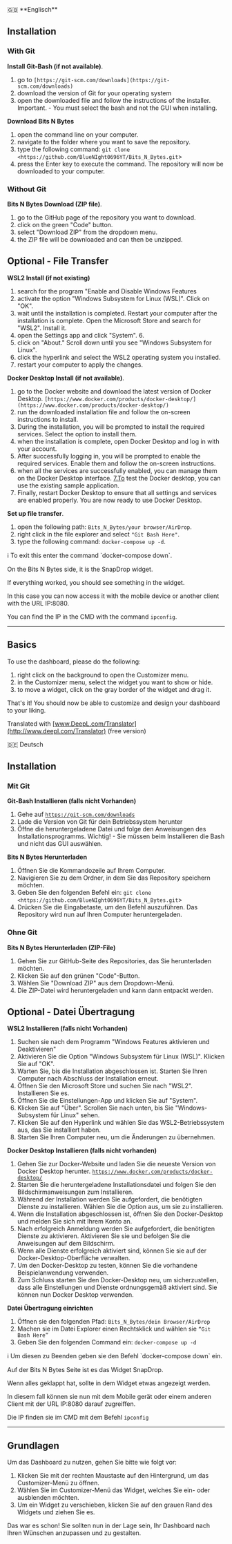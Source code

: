 <aside>
🇬🇧 **Englisch**

## Installation

### With Git

**Install Git-Bash (if not available)**.

1. go to `[https://git-scm.com/downloads](https://git-scm.com/downloads)`
2. download the version of Git for your operating system
3. open the downloaded file and follow the instructions of the installer.
Important. - You must select the bash and not the GUI when installing.

**Download Bits N Bytes**

1. open the command line on your computer.
2. navigate to the folder where you want to save the repository.
3. type the following command: `git clone <https://github.com/BlueNIght0696YT/Bits_N_Bytes.git`>
4. press the Enter key to execute the command. The repository will now be downloaded to your computer.

### Without Git

**Bits N Bytes Download (ZIP file)**.

1. go to the GitHub page of the repository you want to download.
2. click on the green "Code" button.
3. select "Download ZIP" from the dropdown menu.
4. the ZIP file will be downloaded and can then be unzipped.

## Optional - File Transfer

**WSL2 Install (if not existing)**

1. search for the program "Enable and Disable Windows Features
2. activate the option "Windows Subsystem for Linux (WSL)". Click on "OK".
3. wait until the installation is completed. Restart your computer after the installation is complete.
Open the Microsoft Store and search for "WSL2". Install it.
4. open the Settings app and click "System". 6.
5. click on "About." Scroll down until you see "Windows Subsystem for Linux".
6. click the hyperlink and select the WSL2 operating system you installed.
7. restart your computer to apply the changes.

**Docker Desktop Install (if not available)**.

1. go to the Docker website and download the latest version of Docker Desktop. `[https://www.docker.com/products/docker-desktop/](https://www.docker.com/products/docker-desktop/)`
2. run the downloaded installation file and follow the on-screen instructions to install.
3. During the installation, you will be prompted to install the required services. Select the option to install them.
4. when the installation is complete, open Docker Desktop and log in with your account.
5. After successfully logging in, you will be prompted to enable the required services. Enable them and follow the on-screen instructions.
6. when all the services are successfully enabled, you can manage them on the Docker Desktop interface.
[7.To](http://7.to/) test the Docker desktop, you can use the existing sample application.
7. Finally, restart Docker Desktop to ensure that all settings and services are enabled properly. You are now ready to use Docker Desktop.

**Set up file transfer**.

1. open the following path: `Bits_N_Bytes/your browser/AirDrop`.
2. right click in the file explorer and select `"Git Bash Here"`.
3. type the following command: `docker-compose up -d`.

<aside>
ℹ️ To exit this enter the command `docker-compose down`.

</aside>

On the Bits N Bytes side, it is the SnapDrop widget.

If everything worked, you should see something in the widget.

In this case you can now access it with the mobile device or another client with the URL IP:8080.

You can find the IP in the CMD with the command `ipconfig`.

---

## Basics

To use the dashboard, please do the following:

1. right click on the background to open the Customizer menu.
2. in the Customizer menu, select the widget you want to show or hide.
3. to move a widget, click on the gray border of the widget and drag it.

That's it! You should now be able to customize and design your dashboard to your liking.

Translated with [www.DeepL.com/Translator](http://www.deepl.com/Translator) (free version)

</aside>

<aside>
🇩🇪 Deutsch

## Installation

### Mit Git

**Git-Bash Installieren (falls nicht Vorhanden)**

1. Gehe auf [`https://git-scm.com/downloads`](https://git-scm.com/downloads)
2. Lade die Version von Git für dein Betriebssystem herunter
3. Öffne die heruntergeladene Datei und folge den Anweisungen des Installationsprogramms.
Wichtig! - Sie müssen beim Installieren die Bash und nicht das GUI auswählen.

**Bits N Bytes Herunterladen**

1. Öffnen Sie die Kommandozeile auf Ihrem Computer.
2. Navigieren Sie zu dem Ordner, in dem Sie das Repository speichern möchten.
3. Geben Sie den folgenden Befehl ein: `git clone <https://github.com/BlueNIght0696YT/Bits_N_Bytes.git`>
4. Drücken Sie die Eingabetaste, um den Befehl auszuführen. Das Repository wird nun auf Ihren Computer heruntergeladen.

### Ohne Git

**Bits N Bytes Herunterladen (ZIP-File)**

1. Gehen Sie zur GitHub-Seite des Repositories, das Sie herunterladen möchten.
2. Klicken Sie auf den grünen "Code"-Button.
3. Wählen Sie "Download ZIP" aus dem Dropdown-Menü.
4. Die ZIP-Datei wird heruntergeladen und kann dann entpackt werden.

## Optional - Datei Übertragung

**WSL2 Installieren (falls nicht Vorhanden)**

1. Suchen sie nach dem Programm "Windows Features aktivieren und Deaktivieren"
2. Aktivieren Sie die Option "Windows Subsystem für Linux (WSL)". Klicken Sie auf "OK".
3. Warten Sie, bis die Installation abgeschlossen ist. Starten Sie Ihren Computer nach Abschluss der Installation erneut.
4. Öffnen Sie den Microsoft Store und suchen Sie nach "WSL2". Installieren Sie es.
5. Öffnen Sie die Einstellungen-App und klicken Sie auf "System".
6. Klicken Sie auf "Über". Scrollen Sie nach unten, bis Sie "Windows-Subsystem für Linux" sehen.
7. Klicken Sie auf den Hyperlink und wählen Sie das WSL2-Betriebssystem aus, das Sie installiert haben.
8. Starten Sie Ihren Computer neu, um die Änderungen zu übernehmen.

**Docker Desktop Installieren (falls nicht vorhanden)**

1. Gehen Sie zur Docker-Website und laden Sie die neueste Version von Docker Desktop herunter. [`https://www.docker.com/products/docker-desktop/`](https://www.docker.com/products/docker-desktop/)
2. Starten Sie die heruntergeladene Installationsdatei und folgen Sie den Bildschirmanweisungen zum Installieren.
3. Während der Installation werden Sie aufgefordert, die benötigten Dienste zu installieren. Wählen Sie die Option aus, um sie zu installieren.
4. Wenn die Installation abgeschlossen ist, öffnen Sie den Docker-Desktop und melden Sie sich mit Ihrem Konto an.
5. Nach erfolgreich Anmeldung werden Sie aufgefordert, die benötigten Dienste zu aktivieren. Aktivieren Sie sie und befolgen Sie die Anweisungen auf dem Bildschirm.
6. Wenn alle Dienste erfolgreich aktiviert sind, können Sie sie auf der Docker-Desktop-Oberfläche verwalten.
7. Um den Docker-Desktop zu testen, können Sie die vorhandene Beispielanwendung verwenden.
8. Zum Schluss starten Sie den Docker-Desktop neu, um sicherzustellen, dass alle Einstellungen und Dienste ordnungsgemäß aktiviert sind. Sie können nun Docker Desktop verwenden.

**Datei Übertragung einrichten**

1. Öffnen sie den folgenden Pfad: `Bits_N_Bytes/dein Browser/AirDrop`
2. Machen sie im Datei Explorer einen Rechtsklick und wählen sie `“Git Bash Here”`
3. Geben Sie den folgenden Command ein: `docker-compose up -d`

<aside>
ℹ️ Um diesen zu Beenden geben sie den Befehl `docker-compose down` ein.

</aside>

Auf der Bits N Bytes Seite ist es das Widget SnapDrop.

Wenn alles geklappt hat, sollte in dem Widget etwas angezeigt werden.

In diesem fall können sie nun mit dem Mobile gerät oder einem anderen Client mit der URL IP:8080 darauf zugreiffen.

Die IP finden sie im CMD mit dem Befehl `ipconfig`

---

## Grundlagen

Um das Dashboard zu nutzen, gehen Sie bitte wie folgt vor:

1. Klicken Sie mit der rechten Maustaste auf den Hintergrund, um das Customizer-Menü zu öffnen.
2. Wählen Sie im Customizer-Menü das Widget, welches Sie ein- oder ausblenden möchten.
3. Um ein Widget zu verschieben, klicken Sie auf den grauen Rand des Widgets und ziehen Sie es.

Das war es schon! Sie sollten nun in der Lage sein, Ihr Dashboard nach Ihren Wünschen anzupassen und zu gestalten.

</aside>
